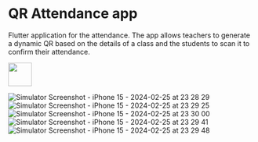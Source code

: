 # QR Attendance app

Flutter application for the attendance. The app allows teachers to generate a dynamic QR based on the details of a class and the students to scan it to confirm their attendance.


<img src="[https://github.com/favicon.ico](https://github.com/ismail036/qr-attencance-app/assets/90846601/4147c2f5-11b7-48cb-be89-9d1f370eb0bc)" width="48">

![Simulator Screenshot - iPhone 15 - 2024-02-25 at 23 28 29](https://github.com/ismail036/qr-attencance-app/assets/90846601/4147c2f5-11b7-48cb-be89-9d1f370eb0bc)
![Simulator Screenshot - iPhone 15 - 2024-02-25 at 23 29 25](https://github.com/ismail036/qr-attencance-app/assets/90846601/210e5fc6-b4fb-44c3-8bcc-be8e90afcb82)
![Simulator Screenshot - iPhone 15 - 2024-02-25 at 23 30 00](https://github.com/ismail036/qr-attencance-app/assets/90846601/3ea5e2b3-6130-499b-9559-e7e9f3551507)
![Simulator Screenshot - iPhone 15 - 2024-02-25 at 23 29 41](https://github.com/ismail036/qr-attencance-app/assets/90846601/029deae1-f9eb-4490-9ffb-74212f4edb5e)
![Simulator Screenshot - iPhone 15 - 2024-02-25 at 23 29 48](https://github.com/ismail036/qr-attencance-app/assets/90846601/6885960a-fdd0-4013-b9b4-b2c38d1da513)
